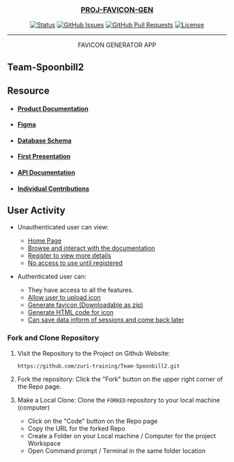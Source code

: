 <p align="center">
  <a href="" rel="noopener">
 <!-- <img src=""></a> -->
</p>
<h3 align="center">PROJ-FAVICON-GEN </h3>

<div align="center">


[![Status](https://img.shields.io/badge/status-active-success.svg)]()
[![GitHub Issues](https://img.shields.io/github/issues/kylelobo/The-Documentation-Compendium.svg)](https://github.com/kylelobo/The-Documentation-Compendium/issues)
[![GitHub Pull Requests](https://img.shields.io/github/issues-pr/kylelobo/The-Documentation-Compendium.svg)](https://github.com/kylelobo/The-Documentation-Compendium/pulls)
[![License](https://img.shields.io/badge/license-MIT-blue.svg)](LICENSE.md)

</div>

---

<p align="center"> FAVICON GENERATOR APP
    <br> 
</p>

## Team-Spoonbill2




## Resource

- #### [Product Documentation]()
- #### [Figma]()
- #### [Database Schema]()
- #### [First Presentation]()
- #### [API Documentation]()
- #### [Individual Contributions]()

## User Activity

- Unauthenticated user can view:

  - [Home Page]()
  - [Browse and interact with the documentation]()
  - [Register to view more details]()
  - [No access to use until registered]()

- Authenticated user can:
  - They have access to all the  features.
  - [Allow user to upload icon]()
  - [Generate favicon (Downloadable as zip)]()
  - [Generate HTML code for icon]()
  - [Can save data inform of sessions and come back later]()

### **Fork and Clone Repository**

1. Visit the Repository to the Project on Github Website: 

    ```
    https://github.com/zuri-training/Team-Spoonbill2.git
    ```
2. Fork the repository: Click the "Fork" button on the upper right corner of the Repo page.
3. Make a Local Clone: Clone the `FORKED` repository to your local machine (computer)

   - Click on the "Code" button on the Repo page
   - Copy the URL for the forked Repo 
   - Create a Folder on your Local machine / Computer for the project Workspace
   - Open Command prompt / Terminal in the same folder location